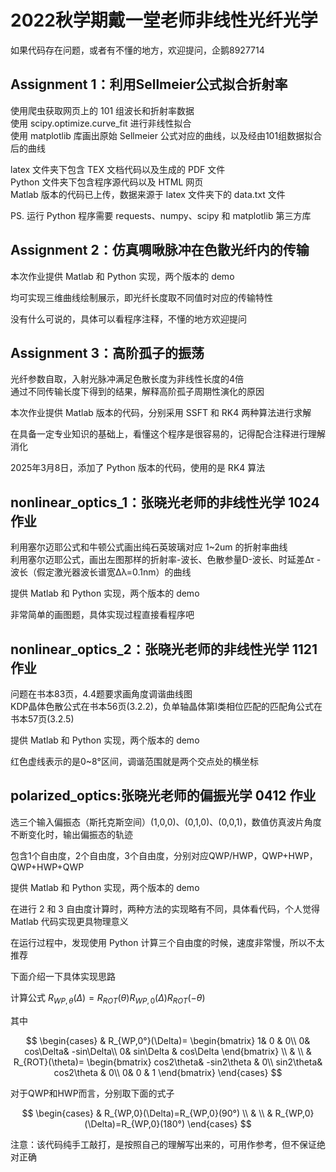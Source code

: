 # 2022秋学期戴一堂老师非线性光纤光学
如果代码存在问题，或者有不懂的地方，欢迎提问，企鹅8927714

## Assignment 1：利用Sellmeier公式拟合折射率

使用爬虫获取网页上的 101 组波长和折射率数据  
使用 scipy.optimize.curve_fit 进行非线性拟合  
使用 matplotlib 库画出原始 Sellmeier 公式对应的曲线，以及经由101组数据拟合后的曲线  
  
 latex 文件夹下包含 TEX 文档代码以及生成的 PDF 文件  
 Python 文件夹下包含程序源代码以及 HTML 网页  
 Matlab 版本的代码已上传，数据来源于 latex 文件夹下的 data.txt 文件
   
 PS. 运行 Python 程序需要 requests、numpy、scipy 和 matplotlib 第三方库
 
 ## Assignment 2：仿真啁啾脉冲在色散光纤内的传输
 本次作业提供 Matlab 和 Python 实现，两个版本的 demo
 
 均可实现三维曲线绘制展示，即光纤长度取不同值时对应的传输特性
 
 没有什么可说的，具体可以看程序注释，不懂的地方欢迎提问
 
 ## Assignment 3：高阶孤子的振荡  
光纤参数自取，入射光脉冲满足色散长度为非线性长度的4倍  
通过不同传输长度下得到的结果，解释高阶孤子周期性演化的原因  

本次作业提供 Matlab 版本的代码，分别采用 SSFT 和 RK4 两种算法进行求解

在具备一定专业知识的基础上，看懂这个程序是很容易的，记得配合注释进行理解消化

2025年3月8日，添加了 Python 版本的代码，使用的是 RK4 算法

## nonlinear_optics_1：张晓光老师的非线性光学 1024 作业
利用塞尔迈耶公式和牛顿公式画出纯石英玻璃对应 1~2um 的折射率曲线  
利用塞尔迈耶公式，画出左图那样的折射率-波长、色散参量D-波长、时延差Δτ - 波长（假定激光器波长谱宽Δλ=0.1nm）的曲线

提供 Matlab 和 Python 实现，两个版本的 demo

非常简单的画图题，具体实现过程直接看程序吧

## nonlinear_optics_2：张晓光老师的非线性光学 1121 作业
问题在书本83页，4.4题要求画角度调谐曲线图  
KDP晶体色散公式在书本56页(3.2.2)，负单轴晶体第Ⅰ类相位匹配的匹配角公式在书本57页(3.2.5)  

提供 Matlab 和 Python 实现，两个版本的 demo

红色虚线表示的是0~8°区间，调谐范围就是两个交点处的横坐标

## polarized_optics:张晓光老师的偏振光学 0412 作业
选三个输入偏振态（斯托克斯空间）(1,0,0)、(0,1,0)、(0,0,1)，数值仿真波片角度不断变化时，输出偏振态的轨迹

包含1个自由度，2个自由度，3个自由度，分别对应QWP/HWP，QWP+HWP，QWP+HWP+QWP

提供 Matlab 和 Python 实现，两个版本的 demo

在进行 2 和 3 自由度计算时，两种方法的实现略有不同，具体看代码，个人觉得 Matlab 代码实现更具物理意义

在运行过程中，发现使用 Python 计算三个自由度的时候，速度非常慢，所以不太推荐

下面介绍一下具体实现思路

计算公式 $R_{WP,\theta}(\Delta)=R_{ROT}(\theta) R_{WP,0}(\Delta) R_{ROT}(-\theta)$

其中

$$
\begin{cases}
  & R_{WP,0°}(\Delta)=
\begin{bmatrix}
  1& 0 & 0\\
  0& cos\Delta& -sin\Delta\\
  0& sin\Delta & cos\Delta
\end{bmatrix} \\
& \\
  & R_{ROT}(\theta)=
\begin{bmatrix}
  cos2\theta& -sin2\theta & 0\\
  sin2\theta& cos2\theta & 0\\
  0& 0 & 1
\end{bmatrix}
\end{cases}
$$

对于QWP和HWP而言，分别取下面的式子

$$
\begin{cases}
  & R_{WP,0}(\Delta)=R_{WP,0}(90°) \\
  & \\
  & R_{WP,0}(\Delta)=R_{WP,0}(180°)
\end{cases}
$$


注意：该代码纯手工敲打，是按照自己的理解写出来的，可用作参考，但不保证绝对正确

